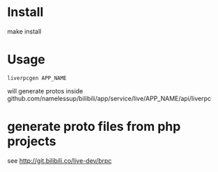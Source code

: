 # Install
make install

# Usage 
`liverpcgen APP_NAME`

will generate protos inside github.com/namelessup/bilibili/app/service/live/APP_NAME/api/liverpc

# generate proto files from php projects
see http://git.bilibili.co/live-dev/brpc